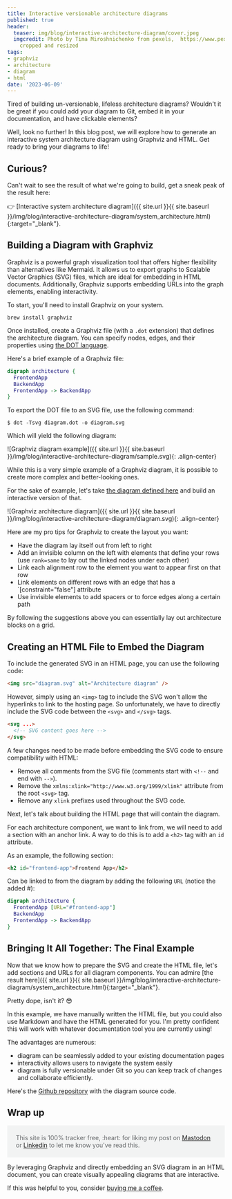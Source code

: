 ```yaml
---
title: Interactive versionable architecture diagrams
published: true
header:
  teaser: img/blog/interactive-architecture-diagram/cover.jpeg
  imgcredit: Photo by Tima Miroshnichenko from pexels,  https://www.pexels.com/photo/person-people-building-desk-6615230/,
    cropped and resized
tags:
- graphviz
- architecture
- diagram
- html
date: '2023-06-09'
---
```



Tired of building un-versionable, lifeless architecture diagrams? Wouldn't it be great if you could add your diagram to Git, embed it in your documentation, and have clickable elements?

Well, look no further! In this blog post, we will explore how to generate an interactive system architecture diagram using Graphviz and HTML. Get ready to bring your diagrams to life!

## Curious?

Can't wait to see the result of what we're going to build, get a sneak peak of the result here:

👉 [Interactive system architecture diagram]({{ site.url }}{{ site.baseurl }}/img/blog/interactive-architecture-diagram/system_architecture.html){:target="\_blank"}.

## Building a Diagram with Graphviz

Graphviz is a powerful graph visualization tool that offers higher flexibility than alternatives like Mermaid. It allows us to export graphs to Scalable Vector Graphics (SVG) files, which are ideal for embedding in HTML documents. Additionally, Graphviz supports embedding URLs into the graph elements, enabling interactivity.

To start, you'll need to install Graphviz on your system.

```
brew install graphviz
```

Once installed, create a Graphviz file (with a `.dot` extension) that defines the architecture diagram. You can specify nodes, edges, and their properties using [the DOT language](https://graphviz.org/documentation/).

Here's a brief example of a Graphviz file:

```dot
digraph architecture {
  FrontendApp
  BackendApp
  FrontendApp -> BackendApp
}
```

To export the DOT file to an SVG file, use the following command:

```
$ dot -Tsvg diagram.dot -o diagram.svg
```

Which will yield the following diagram:

![Graphviz diagram example]({{ site.url }}{{ site.baseurl }}/img/blog/interactive-architecture-diagram/sample.svg){: .align-center}

While this is a very simple example of a Graphviz diagram, it is possible to create more complex and better-looking ones.

For the sake of example, let's take [the diagram defined here](https://github.com/JeroenMols/architecturediagrams/blob/main/diagram.dot) and build an interactive version of that.

![Graphviz architecture diagram]({{ site.url }}{{ site.baseurl }}/img/blog/interactive-architecture-diagram/diagram.svg){: .align-center}

Here are my pro tips for Graphviz to create the layout you want:

- Have the diagram lay itself out from left to right
- Add an invisible column on the left with elements that define your rows (use `rank=same` to lay out the linked nodes under each other)
- Link each alignment row to the element you want to appear first on that row
- Link elements on different rows with an edge that has a `[constraint="false"] attribute
- Use invisible elements to add spacers or to force edges along a certain path

By following the suggestions above you can essentially lay out architecture blocks on a grid.

## Creating an HTML File to Embed the Diagram

To include the generated SVG in an HTML page, you can use the following code:

```html
<img src="diagram.svg" alt="Architecture diagram" />
```

However, simply using an `<img>` tag to include the SVG won't allow the hyperlinks to link to the hosting page. So unfortunately, we have to directly include the SVG code between the `<svg>` and `</svg>` tags.

```html
<svg ...>
  <!-- SVG content goes here -->
</svg>
```

A few changes need to be made before embedding the SVG code to ensure compatibility with HTML:

- Remove all comments from the SVG file (comments start with `<!--` and end with `-->`).
- Remove the `xmlns:xlink="http://www.w3.org/1999/xlink"` attribute from the root `<svg>` tag.
- Remove any `xlink` prefixes used throughout the SVG code.

Next, let's talk about building the HTML page that will contain the diagram.

For each architecture component, we want to link from, we will need to add a section with an anchor link. A way to do this is to add a `<h2>` tag with an `id` attribute.

As an example, the following section:

```html
<h2 id="frontend-app">Frontend App</h2>
```

Can be linked to from the diagram by adding the following `URL` (notice the added #):

```dot
digraph architecture {
  FrontendApp [URL="#frontend-app"]
  BackendApp
  FrontendApp -> BackendApp
}
```

## Bringing It All Together: The Final Example

Now that we know how to prepare the SVG and create the HTML file, let's add sections and URLs for all diagram components. You can admire [the result here]({{ site.url }}{{ site.baseurl }}/img/blog/interactive-architecture-diagram/system_architecture.html){:target="\_blank"}.

Pretty dope, isn't it? 😎

In this example, we have manually written the HTML file, but you could also use Markdown and have the HTML generated for you. I'm pretty confident this will work with whatever documentation tool you are currently using!

The advantages are numerous:

- diagram can be seamlessly added to your existing documentation pages
- interactivity allows users to navigate the system easily
- diagram is fully versionable under Git so you can keep track of changes and collaborate efficiently.

Here's the [Github repository](https://github.com/JeroenMols/architecturediagrams) with the diagram source code.

## Wrap up

<p style="color: #646769; background: #f2f3f3; padding: 20px;">This site is 100% tracker free, :heart: for liking my post on <a href="https://androiddev.social/@Jeroenmols/110516305062438230">Mastodon</a> or <a href="https://www.linkedin.com/posts/jeroenmols_interactive-versionable-architecture-diagrams-activity-7073042645714919424-nmgc?utm_source=share&utm_medium=member_desktop">Linkedin</a> to let me know you've read this.</p>

By leveraging Graphviz and directly embedding an SVG diagram in an HTML document, you can create visually appealing diagrams that are interactive.

If this was helpful to you, consider [buying me a coffee](https://www.buymeacoffee.com/jeroen).
